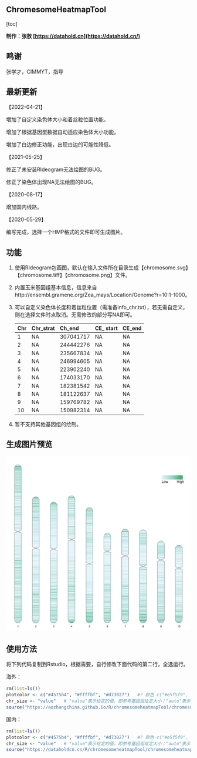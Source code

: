 ## ChromesomeHeatmapTool

[toc]

**制作：张敖 [https://datahold.cn](https://datahold.cn/)**

## 鸣谢

张学才，CIMMYT，指导

## 最新更新

【2022-04-21】

增加了自定义染色体大小和着丝粒位置功能。

增加了根据基因型数据自动适应染色体大小功能。

增加了白边修正功能，出现白边的可能性降低。

【2021-05-25】

修正了未安装RIdeogram无法绘图的BUG。

修正了染色体出现NA无法绘图的BUG。

【2020-08-17】

增加国内线路。

【2020-05-29】

编写完成，选择一个HMP格式的文件即可生成图片。

## 功能

1. 使用RIdeogram包画图，默认在输入文件所在目录生成【chromosome.svg】【chromosome.tiff】【chromosome.png】文件。

2. 内置玉米基因组基本信息，信息来自http://ensembl.gramene.org/Zea_mays/Location/Genome?r=10:1-1000。

3. 可以自定义染色体长度和着丝粒位置（需准备info_chr.txt），若无需自定义，则在选择文件时点取消。无需修改的部分写NA即可。

   | Chr  | Chr_strat | Ch_end    | CE_ start | CE_end |
   | ---- | --------- | --------- | --------- | ------ |
   | 1    | NA        | 307041717 | NA        | NA     |
   | 2    | NA        | 244442276 | NA        | NA     |
   | 3    | NA        | 235667834 | NA        | NA     |
   | 4    | NA        | 246994605 | NA        | NA     |
   | 5    | NA        | 223902240 | NA        | NA     |
   | 6    | NA        | 174033170 | NA        | NA     |
   | 7    | NA        | 182381542 | NA        | NA     |
   | 8    | NA        | 181122637 | NA        | NA     |
   | 9    | NA        | 159769782 | NA        | NA     |
   | 10   | NA        | 150982314 | NA        | NA     |

4. 暂不支持其他基因组的绘制。

## 生成图片预览

![](img\chromosome.jpg)

## 使用方法

将下列代码复制到Rstudio，根据需要，自行修改下面代码的第二行，全选运行。

海外：

```R
rm(list=ls())
plotcolor <- c("#4575b4", "#ffffbf", "#d73027")   #? 颜色 c("#e5f5f9", "#99d8c9", "#2ca25f")
chr_size <- "value"   # "value"表示给定的值，即参考基因组给定大小；"auto"表示根据基因型自己设置值。
source("https://aozhangchina.github.io/R/chromesomeheatmapTool/chromesomeheatmap.r")   # 加载程序文件，需要联网r
```

国内：

```R
rm(list=ls())
plotcolor <- c("#4575b4", "#ffffbf", "#d73027")   #? 颜色 c("#e5f5f9", "#99d8c9", "#2ca25f")
chr_size <- "value"   # "value"表示给定的值，即参考基因组给定大小；"auto"表示根据基因型自己设置值。
source("https://dataholdcn.cn/R/chromesomeheatmapTool/chromesomeheatmap.r")   # 加载程序文件，需要联网r
```

